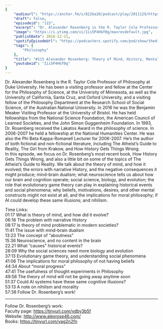 ```yaml
---
{
	"audiourl": "https://anchor.fm/s/822ba20/podcast/play/2011129/https%3A%2F%2Fd3ctxlq1ktw2nl.cloudfront.net%2Fproduction%2F2018-11-31%2F7735274-48000-2-d62c2ec9e8c1c.mp3",
	"draft": false,
	"episodeid": "115",
	"excerpt": "Dr. Alexander Rosenberg is the R. Taylor Cole Professor of Philosophy at Duke University. He has been a visiting professor and fellow at the Center for the Philosophy of Science, at the University of Minnesota, as well as the University of California, Santa Cruz, and Oxford University, and a visiting fellow of the Philosophy Department at the Research School of Social Science, of the Australian National University. In 2016 he was the Benjamin Meaker Visiting Professor at the University of Bristol. He has held fellowships from the National Science Foundation, the American Council of Learned Societies, and the John Simon Guggenheim Foundation. In 1993, Dr. Rosenberg received the Lakatos Award in the philosophy of science. In 2006-2007 he held a fellowship at the National Humanities Center. He was also the Phi Beta Kappa-Romanell Lecturer for 2006-2007. He’s the author of both fictional and non-fictional literature, including The Atheist’s Guide to Reality, The Girl from Krakow, and How History Gets Things Wrong.  ",
	"image": "https://i.ytimg.com/vi/Iii5P4HGf0g/maxresdefault.jpg",
	"publishDate": 2018-12-21,
	"spotifyEpisodeUrl": "https://podcasters.spotify.com/pod/show/thedissenter/episodes/115-Alexander-Rosenberg-Theory-of-Mind--History--Mental-Illusions--and-Nihilism-e2rshp",
	"tags": [
		"Philosophy"
	],
	"title": "#115 Alexander Rosenberg: Theory of Mind, History, Mental Illusions, and Nihilism",
	"youtubeid": "Iii5P4HGf0g"
}
---
```

Dr. Alexander Rosenberg is the R. Taylor Cole Professor of Philosophy at Duke University. He has been a visiting professor and fellow at the Center for the Philosophy of Science, at the University of Minnesota, as well as the University of California, Santa Cruz, and Oxford University, and a visiting fellow of the Philosophy Department at the Research School of Social Science, of the Australian National University. In 2016 he was the Benjamin Meaker Visiting Professor at the University of Bristol. He has held fellowships from the National Science Foundation, the American Council of Learned Societies, and the John Simon Guggenheim Foundation. In 1993, Dr. Rosenberg received the Lakatos Award in the philosophy of science. In 2006-2007 he held a fellowship at the National Humanities Center. He was also the Phi Beta Kappa-Romanell Lecturer for 2006-2007. He’s the author of both fictional and non-fictional literature, including The Atheist’s Guide to Reality, The Girl from Krakow, and How History Gets Things Wrong.  
In this episode, we focus on Dr. Rosenberg’s most recent book, How History Gets Things Wrong, and also a little bit on some of the topics of The Atheist’s Guide to Reality. We talk about the theory of mind, and how it evolved; the errors with narrative History, and the negative consequences it might produce; mind-brain dualism; what neuroscience tells us about how our brain and cognition operate; social science, biology, and evolution; the role that evolutionary game theory can play in explaining historical events and social phenomena; why beliefs, motivations, desires, and other mental constructs might not exist at all, and the implications for moral philosophy; if AI could develop these same illusions; and nihilism.

Time Links:  
<time>01:17</time> What is theory of mind, and how did it evolve?  
<time>06:16</time> The problem with narrative History                      
<time>08:17</time> Is theory of mind problematic in modern societies?                  
<time>11:41</time> The issue with mind-brain dualism               
<time>13:23</time> The concept of “aboutness”             
<time>15:36</time> Neuroscience, and no content in the brain      
22.21  What “causes” historical events?  
<time>28:09</time> Why the social sciences need more biology and evolution    
<time>37:13</time> Evolutionary game theory, and understanding social phenomena        
<time>41:06</time> The implications for moral philosophy of not having beliefs   
<time>44:34</time> About “moral progress”  
<time>47:41</time> The usefulness of thought experiments in Philosophy  
<time>49:58</time> The theory of mind will not be going away anytime soon  
<time>51:37</time> Could AI systems have these same cognitive illusions?  
<time>53:13</time> A note on nihilism and morality  
<time>57:38</time> Follow Dr. Rosenberg’s work!    

---

Follow Dr. Rosenberg’s work:  
Faculty page: https://tinyurl.com/ydby3b5f  
Website: http://www.alexrose46.com/  
Books: https://tinyurl.com/yag2n2fn
